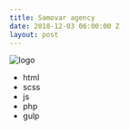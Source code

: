 ```yaml
---
title: Samovar agency
date: 2018-12-03 06:00:00 Z
layout: post
---
```


<img src="https://raw.githubusercontent.com/kuznetsovandrey76/jekyll/master/images/logo.png" alt="logo"/>

- html
- scss
- js
- php
- gulp